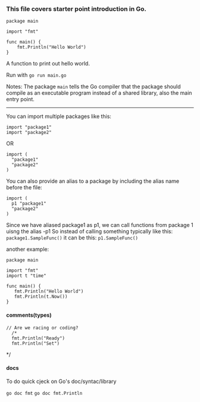 ### This file covers starter point introduction in Go.

```
package main

import "fmt"

func main() {
	fmt.Println("Hello World")
}
```

A function to print out hello world.

Run with `go run main.go`

Notes:
The package `main` tells the Go compiler that the package should compile as an executable program instead of a shared library, also the main entry point.

----------------
You can import multiple packages like this:

```
import "package1"
import "package2"
```

OR

```
import (
  "package1"
  "package2"
)
```

You can also provide an alias to a package by including the alias name before the file:

```
import (
  p1 "package1"
  "package2"
)
```

Since we have aliased package1 as p1, we can call functions from package 1 uisng the alias -p1
So instead of calling something typically like this: `package1.SampleFunc()` it can be this: `p1.SampleFunc()`

another example:

```
package main

import "fmt"
import t "time"

func main() {
   fmt.Println("Hello World")
   fmt.Println(t.Now())
}
```

#### comments(types)
```
// Are we racing or coding?
  /*
  fmt.Println("Ready")
  fmt.Println("Set")
  ```
  */
  
  #### docs
  To do quick cjeck on Go's doc/syntac/library
  
  `go doc fmt` `go doc fmt.Println`

